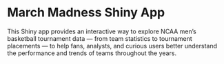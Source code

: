 # March Madness Shiny App
This Shiny app provides an interactive way to explore NCAA men’s basketball tournament data — from team statistics to tournament placements — to help fans, analysts, and curious users better understand the performance and trends of teams throughout the years.
